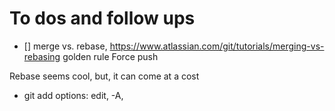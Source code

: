 
# To dos and follow ups

- [] merge vs. rebase, https://www.atlassian.com/git/tutorials/merging-vs-rebasing
golden rule
Force push

Rebase seems cool, but, it can come at a cost

- git add options: edit, -A, 